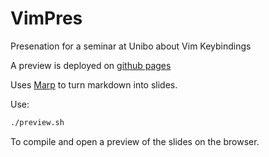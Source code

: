 # VimPres

Presenation for a seminar at Unibo about Vim Keybindings

A preview is deployed on [github pages](https://oldranda1414.github.io/vimpres/)

Uses [Marp](https://marp.app/) to turn markdown into slides.

Use:

```sh
./preview.sh
```

To compile and open a preview of the slides on the browser.
